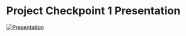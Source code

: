 # Project Checkpoint 1 Presentation
[![Presentation](https://img.youtube.com/vi/Oss-YJy1qss&ab_channel=JuliaP/0.jpg)](https://www.youtube.com/watch?v=Oss-YJy1qss&ab_channel=JuliaP)
